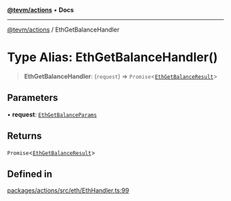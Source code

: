 [**@tevm/actions**](../README.md) • **Docs**

***

[@tevm/actions](../globals.md) / EthGetBalanceHandler

# Type Alias: EthGetBalanceHandler()

> **EthGetBalanceHandler**: (`request`) => `Promise`\<[`EthGetBalanceResult`](EthGetBalanceResult.md)\>

## Parameters

• **request**: [`EthGetBalanceParams`](EthGetBalanceParams.md)

## Returns

`Promise`\<[`EthGetBalanceResult`](EthGetBalanceResult.md)\>

## Defined in

[packages/actions/src/eth/EthHandler.ts:99](https://github.com/qbzzt/tevm-monorepo/blob/main/packages/actions/src/eth/EthHandler.ts#L99)
